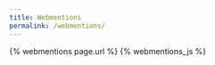 ```yaml
---
title: Webmentions
permalink: /webmentions/
---
```


{% webmentions page.url %}
{% webmentions_js %}

